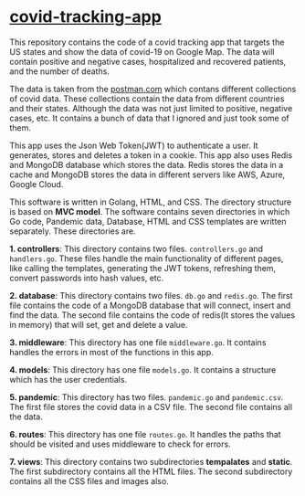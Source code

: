 # [covid-tracking-app](https://covid-tracking-apps.herokuapp.com)

This repository contains the code of a covid tracking app that targets the US states and show the data of covid-19 on Google Map. The data will contain positive and negative cases, hospitalized and recovered patients, and the number of deaths.

The data is taken from the [postman.com](https://www.postman.com/) which contans different collections of covid data. These collections contain the data from different countries and their states. Although the data was not just limited to positive, negative cases, etc. It contains a bunch of data that I ignored and just took some of them. 

This app uses the Json Web Token(JWT) to authenticate a user. It generates, stores and deletes a token in a cookie. This app also uses Redis and MongoDB database which stores the data. Redis stores the data in a cache and MongoDB stores the data in different servers like AWS, Azure, Google Cloud.

This software is written in Golang, HTML, and CSS. The directory structure is based on **MVC model**. The software contains seven directories in which Go code, Pandemic data, Database, HTML and CSS templates are written separately. These directories are.

**1. controllers**: This directory contains two files. `controllers.go` and `handlers.go`. These files handle the main functionality of different pages, like calling the templates, generating the JWT tokens, refreshing them, convert passwords into hash values, etc.
    
**2. database**: This directory contains two files. `db.go` and `redis.go`. The first file contains the code of a MongoDB database that will connect, insert and find the data. The second file contains the code of redis(It stores the values in memory) that will set, get and delete a value.
    
**3. middleware**: This directory has one file `middleware.go`. It contains handles the errors in most of the functions in this app.
   
**4. models**: This directory has one file `models.go`. It contains a structure which has the user credentials.

**5. pandemic**: This directory has two files. `pandemic.go` and `pandemic.csv`. The first file stores the covid data in a CSV file. The second file contains all the data.

**6. routes**: This directory has one file `routes.go`. It handles the paths that should be visited and uses middleware to check for errors.

**7. views**: This directory contains two subdirectories **tempalates** and **static**. The first subdirectory contains all the HTML files. The second subdirectory contains all the CSS files and images also. 

